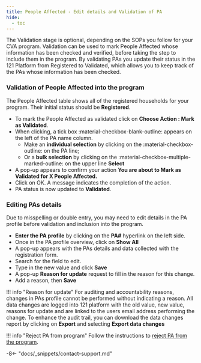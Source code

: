```yaml
---
title: People Affected - Edit details and Validation of PA
hide:
  - toc
---
```


The Validation stage is optional, depending on the SOPs you follow for your CVA program. Validation can be used to mark People Affected whose information has been checked and verified, before taking the step to include them in the program. By validating PAs you update their status in the 121 Platform from Registered to Validated, which allows you to keep track of the PAs whose information has been checked.

### Validation of People Affected into the program

The People Affected table shows all of the registered households for your program. Their initial status should be **Registered**.

- To mark the People Affected as validated click on **Choose Action : Mark as Validated**.
- When clicking, a tick box :material-checkbox-blank-outline: appears on the left of the PA name column.
  - Make an **individual selection** by clicking on the :material-checkbox-outline: on the PA line;
  - Or a **bulk selection** by clicking on the :material-checkbox-multiple-marked-outline: on the upper line **Select**
- A pop-up appears to confirm your action **You are about to Mark as Validated for X People Affected.**
- Click on OK. A message indicates the completion of the action.
- PA status is now updated to **Validated**.

### Editing PAs details

Due to misspelling or double entry, you may need to edit details in the PA profile before validation and inclusion into the program.

- **Enter the PA profile** by clicking on the **PA#** hyperlink on the left side.
- Once in the PA profile overview, click on **Show All**
- A pop-up appears with the PAs details and data collected with the registration form.
- Search for the field to edit.
- Type in the new value and click **Save**
- A pop-up **Reason for update** request to fill in the reason for this change.
- Add a reason, then **Save**

!!! info "Reason for update"
    For auditing and accountability reasons, changes in PAs profile cannot be performed without indicating a reason. All data changes are logged into 121 platform with the old value, new value, reasons for update and are linked to the users email address performing the change.
  To enhance the audit trail, you can download the data changes report by clicking on **Export** and selecting **Export data changes**


!!! info "Reject PA from program"
    Follow the instructions to [reject PA from the program](./registration-reject-pa.md).

-8<- "docs/_snippets/contact-support.md"
